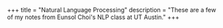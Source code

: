 +++
title = "Natural Language Processing"
description = "These are a few of my notes from Eunsol Choi's NLP class at UT Austin."
+++
